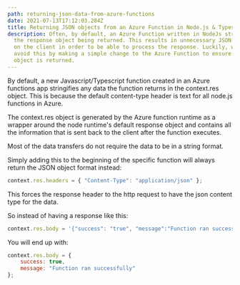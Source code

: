 ```yaml
---
path: returning-json-data-from-azure-functions
date: 2021-07-13T17:12:03.284Z
title: Returning JSON objects from an Azure Function in Node.js & Typescript
description: Often, by default, an Azure Function written in NodeJs stringifies
  the response object being returned. This results in unnecessary JSON parsing
  on the client in order to be able to process the response. Luckily, we can
  avoid this by making a simple change to the Azure Function to ensure the
  object is returned.
---
```


By default, a new Javascript/Typescript function created in an Azure functions app stringifies any data the function returns in the context.res object. 
This is because the default content-type header is text for all node.js functions in Azure.

The context.res object is generated by the Azure function runtime as a wrapper around the node runtime's default response object and contains all the information that is sent back to the client after the function executes.

Most of the data transfers do not require the data to be in a string format.

Simply adding this to the beginning of the specific function will always return the JSON object format instead:

```js
context.res.headers = { "Content-Type": "application/json" };
```

This forces the response header to the http request to have the json content type for the data.

So instead of having a response like this:

```js
context.res.body = '{"success": "true", "message":"Function ran successfully"}';
```

You will end up with:

```js
context.res.body = {
    success: true,
    message: "Function ran successfully"
};
```